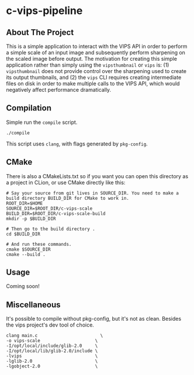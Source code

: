 # c-vips-pipeline


## About The Project

This is a simple application to interact with the VIPS API in order to perform a simple scale
of an input image and subsequently perform sharpening on the scaled image before output. The
motivation for creating this simple application rather than simply using the `vipsthumbnail`
or `vips` is: (1) `vipsthumbnail` does not provide control over the sharpening used to create
its output thumbnails, and (2) the `vips` CLI requires creating intermediate files on disk in
order to make multiple calls to the VIPS API, which would negatively affect performance
dramatically.

## Compilation

Simple run the `compile` script.

```
./compile
```

This script uses `clang`, with flags generated by `pkg-config`.

## CMake

There is also a CMakeLists.txt so if you want you can open this directory as a project in CLion, or use CMake directly like this:

```
# Say your source from git lives in SOURCE_DIR. You need to make a build directory BUILD_DIR for CMake to work in.
ROOT_DIR=$HOME
SOURCE_DIR=$ROOT_DIR/c-vips-scale
BUILD_DIR=$ROOT_DIR/c-vips-scale-build
mkdir -p $BUILD_DIR 

# Then go to the build directory .
cd $BUILD_DIR

# And run these commands.
cmake $SOURCE_DIR
cmake --build .
```

## Usage

Coming soon!

## Miscellaneous
It's possible to compile without pkg-config, but it's not as clean. Besides the vips project's dev tool of choice.
```
clang main.c                        \
-o vips-scale                     \
-I/opt/local/include/glib-2.0     \
-I/opt/local/lib/glib-2.0/include \
-lvips                            \
-lglib-2.0                        \
-lgobject-2.0                     \
```

